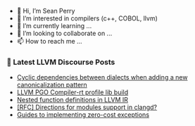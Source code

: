 - 👋 Hi, I’m Sean Perry
- 👀 I’m interested in compilers (c++, COBOL, llvm)
- 🌱 I’m currently learning ...
- 💞️ I’m looking to collaborate on ...
- 📫 How to reach me ...

<!---
s66perry/s66perry is a ✨ special ✨ repository because its `README.md` (this file) appears on your GitHub profile.
You can click the Preview link to take a look at your changes.
--->
### 📕 Latest LLVM Discourse Posts

<!-- DISCOURSE-LLVM:START -->
- [Cyclic dependencies between dialects when adding a new canonicalization pattern](https://discourse.llvm.org/t/cyclic-dependencies-between-dialects-when-adding-a-new-canonicalization-pattern/78061#post_3)
- [LLVM PGO Compiler-rt profile lib build](https://discourse.llvm.org/t/llvm-pgo-compiler-rt-profile-lib-build/78073#post_1)
- [Nested function definitions in LLVM IR](https://discourse.llvm.org/t/nested-function-definitions-in-llvm-ir/78063#post_6)
- [[RFC] Directions for modules support in clangd?](https://discourse.llvm.org/t/rfc-directions-for-modules-support-in-clangd/78072#post_1)
- [Guides to implementing zero-cost exceptions](https://discourse.llvm.org/t/guides-to-implementing-zero-cost-exceptions/77906#post_5)
<!-- DISCOURSE-LLVM:END -->
